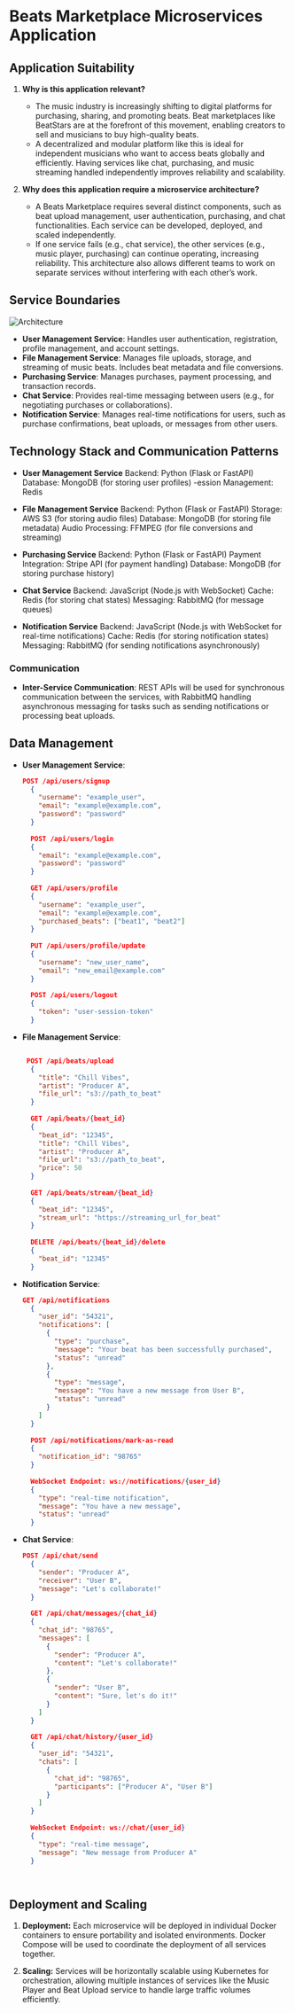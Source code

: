 # Beats Marketplace Microservices Application

## Application Suitability

1. **Why is this application relevant?**
   - The music industry is increasingly shifting to digital platforms for purchasing, sharing, and promoting beats. Beat marketplaces like BeatStars are at the forefront of this movement, enabling creators to sell and musicians to buy high-quality beats.
   - A decentralized and modular platform like this is ideal for independent musicians who want to access beats globally and efficiently. Having services like chat, purchasing, and music streaming handled independently improves reliability and scalability.

2. **Why does this application require a microservice architecture?**
   - A Beats Marketplace requires several distinct components, such as beat upload management, user authentication, purchasing, and chat functionalities. Each service can be developed, deployed, and scaled independently.
   - If one service fails (e.g., chat service), the other services (e.g., music player, purchasing) can continue operating, increasing reliability. This architecture also allows different teams to work on separate services without interfering with each other’s work.

## Service Boundaries

![Architecture](images/scheme.png)


- **User Management Service**: Handles user authentication, registration, profile management, and account settings.
- **File Management Service**: Manages file uploads, storage, and streaming of music beats. Includes beat metadata and file conversions.
- **Purchasing Service**: Manages purchases, payment processing, and transaction records.
- **Chat Service**:  Provides real-time messaging between users (e.g., for negotiating purchases or collaborations).
- **Notification Service**: Manages real-time notifications for users, such as purchase confirmations, beat uploads, or messages from other users.

## Technology Stack and Communication Patterns

- **User Management Service**
  Backend: Python (Flask or FastAPI)
  Database: MongoDB (for storing user profiles)
  -ession Management: Redis

- **File Management Service**
  Backend: Python (Flask or FastAPI)
  Storage: AWS S3 (for storing audio files)
  Database: MongoDB (for storing file metadata)
  Audio Processing: FFMPEG (for file conversions and streaming)

- **Purchasing Service**
  Backend: Python (Flask or FastAPI)
  Payment Integration: Stripe API (for payment handling)
  Database: MongoDB (for storing purchase history)
 
- **Chat Service**
  Backend: JavaScript (Node.js with WebSocket)
  Cache: Redis (for storing chat states)
  Messaging: RabbitMQ (for message queues)

- **Notification Service**
  Backend: JavaScript (Node.js with WebSocket for real-time notifications)
  Cache: Redis (for storing notification states)
  Messaging: RabbitMQ (for sending notifications asynchronously)
### Communication
- **Inter-Service Communication**: REST APIs will be used for synchronous communication between the services, with RabbitMQ handling asynchronous messaging for tasks such as sending notifications or processing beat uploads.
  
## Data Management

* **User Management Service**:
  ```json
  POST /api/users/signup 
    {
      "username": "example_user",
      "email": "example@example.com",
      "password": "password"
    }
    
    POST /api/users/login
    {
      "email": "example@example.com",
      "password": "password"
    }
    
    GET /api/users/profile
    {
      "username": "example_user",
      "email": "example@example.com",
      "purchased_beats": ["beat1", "beat2"]
    }
    
    PUT /api/users/profile/update
    {
      "username": "new_user_name",
      "email": "new_email@example.com"
    }
    
    POST /api/users/logout
    {
      "token": "user-session-token"
    }
* **File Management Service**:
  ```json
  
   POST /api/beats/upload
    {
      "title": "Chill Vibes",
      "artist": "Producer A",
      "file_url": "s3://path_to_beat"
    }
    
    GET /api/beats/{beat_id}
    {
      "beat_id": "12345",
      "title": "Chill Vibes",
      "artist": "Producer A",
      "file_url": "s3://path_to_beat",
      "price": 50
    }
    
    GET /api/beats/stream/{beat_id}
    {
      "beat_id": "12345",
      "stream_url": "https://streaming_url_for_beat"
    }
    
    DELETE /api/beats/{beat_id}/delete
    {
      "beat_id": "12345"
    }
* **Notification Service**:
  ```json
  GET /api/notifications
    {
      "user_id": "54321",
      "notifications": [
        {
          "type": "purchase",
          "message": "Your beat has been successfully purchased",
          "status": "unread"
        },
        {
          "type": "message",
          "message": "You have a new message from User B",
          "status": "unread"
        }
      ]
    }
    
    POST /api/notifications/mark-as-read
    {
      "notification_id": "98765"
    }
    
    WebSocket Endpoint: ws://notifications/{user_id}
    {
      "type": "real-time notification",
      "message": "You have a new message",
      "status": "unread"
    }
* **Chat Service**:
  ```json
  POST /api/chat/send
    {
      "sender": "Producer A",
      "receiver": "User B",
      "message": "Let's collaborate!"
    }
    
    GET /api/chat/messages/{chat_id}
    {
      "chat_id": "98765",
      "messages": [
        {
          "sender": "Producer A",
          "content": "Let's collaborate!"
        },
        {
          "sender": "User B",
          "content": "Sure, let's do it!"
        }
      ]
    }
    
    GET /api/chat/history/{user_id}
    {
      "user_id": "54321",
      "chats": [
        {
          "chat_id": "98765",
          "participants": ["Producer A", "User B"]
        }
      ]
    }
    
    WebSocket Endpoint: ws://chat/{user_id}
    {
      "type": "real-time message",
      "message": "New message from Producer A"
    }

 
  

## Deployment and Scaling

1. **Deployment:**
   Each microservice will be deployed in individual Docker containers to ensure portability and isolated environments. Docker Compose will be used to coordinate the deployment of all services together.

2. **Scaling:**
   Services will be horizontally scalable using Kubernetes for orchestration, allowing multiple instances of services like the Music Player and Beat Upload service to handle large traffic volumes efficiently.
